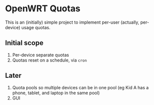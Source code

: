 # OpenWRT Quotas

This is an (initially) simple project to implement per-user
(actually, per-device) usage quotas.

## Initial scope

1. Per-device separate quotas
1. Quotas reset on a schedule, via `cron`

## Later

1. Quota pools so multiple devices can be in one pool (eg Kid A has a phone, tablet, and laptop in the same pool)
1. GUI

